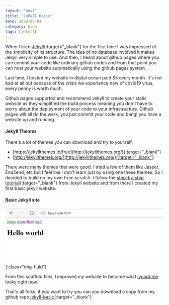 ```yaml
---
layout: "post"
title: "Jekyll Basic"
date: 2020-05-01
category: blog
tags: [jekyll]
---
```


When I tried [Jekyll](https://jekyllrb.com/){:target="_blank"} for the first time I was impressed of the simplicity of its structure. The idea of no database involved it makes Jekyll very simple to use. And then, I heard about github pages where you can commit your code like ordinary github codes and from that point you can host your website automatically using the github pages system. 

Last time, I hosted my website in digital ocean paid $5 every month. It's not bad at all but because of the crisis we experience now of covid19 virus, every penny is worth much. 

Github pages supported and recommend Jekyll to create your static website as they simplified the build process meaning you don't have to worry about the deployment of your code to your infrastructure. Github pages will all do the work, you just commit your code and bang! you have a website up and running. 

#### Jekyll Themes

There's a lot of themes you can download and try to yourself.
* [https://jekyllthemes.io/free](http://jekyllthemes.org/){:target="_blank"}
* [http://jekyllthemes.org/](http://jekyllthemes.org/){:target="_blank"}

There were many themes that were good. I tried a few of them like Jasper, End2end, etc but I feel like I don't learn just by using one these themes. So I decided to build on my own from scratch. I follow the [step-by-step tutorial](https://jekyllrb.com/docs/step-by-step/01-setup/){:target="_blank"} from Jekyll website and from there I created my first basic jekyll website. 

#### Basic Jekyll site
![](/assets/images/jekyll-basic-first-website.png){:class="img-fluid"} 

From this scaffold files, I improved my website to become what [lynard.me](https://lynard.me) looks right now. 

That's all folks, if you want to try you can you download a copy from my github repo [jekyll-basic](https://github.com/lynardme/jekyll-basic){:target="_blank"}

